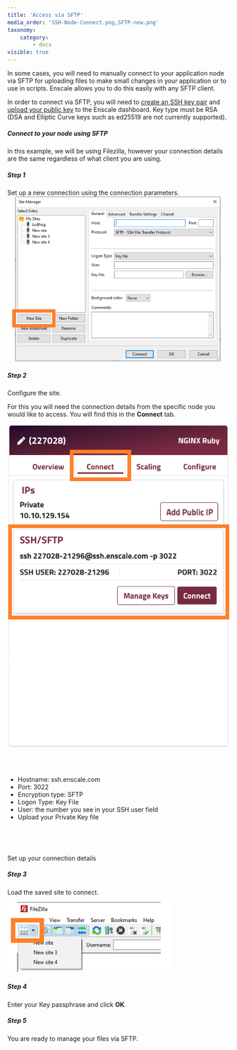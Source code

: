 ```yaml
---
title: 'Access via SFTP'
media_order: 'SSH-Node-Connect.png,SFTP-new.png'
taxonomy:
    category:
        - docs
visible: true
---
```


In some cases, you will need to manually connect to your application node via SFTP for uploading files to make small changes in your application or to use in scripts. Enscale allows you to do this easily with any SFTP client.

In order to connect via SFTP, you will need to [create an SSH key pair](/access/generate-ssh-key) and [upload your public key](/access/add-ssh-key) to the Enscale dashboard. Key type must be RSA (DSA and Elliptic Curve keys such as ed25519 are not currently supported).

##### Connect to your node using SFTP

In this example, we will be using Filezilla, however your connection details are the same regardless of what client you are using.

##### Step 1

Set up a new connection using the connection parameters.
![](SFTP-new.png)

##### Step 2

Configure the site.

For this you will need the connection details from the specific node you would like to access. You will find this in the **Connect** tab.


![image alt float-left](SSH-Node-Connect.png?resize=300,300)
&nbsp;

&nbsp;

* Hostname: ssh.enscale.com
* Port: 3022
* Encryption type: SFTP
* Logon Type: Key File
* User: the number you see in your SSH user field
* Upload your Private Key file
&nbsp;

&nbsp;

&nbsp;



Set up your connection details




##### Step 3
Load the saved site to connect.

![](SFTP-Connect.png)



##### Step 4
Enter your Key passphrase and click **OK**.

##### Step 5
You are ready to manage your files via SFTP.